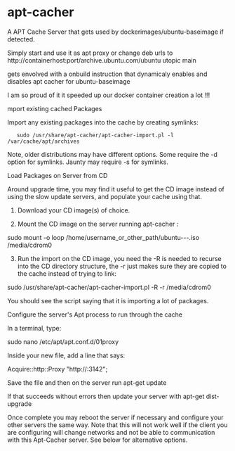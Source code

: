 apt-cacher
==========

A APT Cache Server that gets used by dockerimages/ubuntu-baseimage if detected.


Simply start and use it as apt proxy or change deb urls to http://containerhost:port/archive.ubuntu.com/ubuntu utopic main

gets envolved with a onbuild instruction that dynamicaly enables and disables apt cacher for ubuntu-baseimage

I am so proud of it it speeded up our docker container creation a lot !!!

mport existing cached Packages

Import any existing packages into the cache by creating symlinks:

       sudo /usr/share/apt-cacher/apt-cacher-import.pl -l /var/cache/apt/archives

Note, older distributions may have different options. Some require the -d option for symlinks. Jaunty may require -s for symlinks.

Load Packages on Server from CD

Around upgrade time, you may find it useful to get the CD image instead of using the slow update servers, and populate your cache using that.

1. Download your CD image(s) of choice.

2. Mount the CD image on the server running apt-cacher :

sudo mount -o loop /home/username_or_other_path/ubuntu-<image-version>-<image-type>-<arch>.iso /media/cdrom0

3. Run the import on the CD image, you need the -R is needed to recurse into the CD directory structure, the -r just makes sure they are copied to the cache instead of trying to link:

sudo /usr/share/apt-cacher/apt-cacher-import.pl -R -r /media/cdrom0

You should see the script saying that it is importing a lot of packages.

Configure the server's Apt process to run through the cache

In a terminal, type:

sudo nano /etc/apt/apt.conf.d/01proxy

Inside your new file, add a line that says:

Acquire::http::Proxy "http://<IP address or hostname of the apt-cacher server>:3142";

Save the file and then on the server run  apt-get update 

If that succeeds without errors then update your server with  apt-get dist-upgrade 

Once complete you may reboot the server if necessary and configure your other servers the same way. Note that this will not work well if the client you are configuring will change networks and not be able to communication with this Apt-Cacher server. See below for alternative options. 

